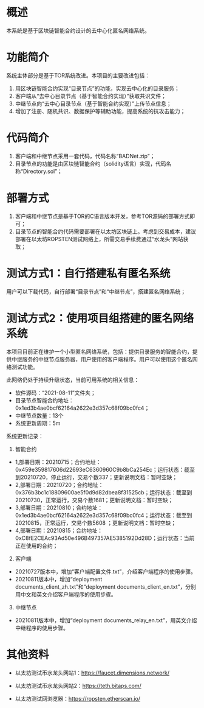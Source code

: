 # 概述
本系统是基于区块链智能合约设计的去中心化匿名网络系统。

# 功能简介
系统主体部分是基于TOR系统改进。本项目的主要改进包括：
1. 用区块链智能合约实现“目录节点”的功能，实现去中心化的目录服务；
2. 客户端从“去中心目录节点（基于智能合约实现）”获取共识文件；
3. 中继节点向“去中心目录节点（基于智能合约实现）”上传节点信息；
4. 增加了注册、随机共识、数据保护等辅助功能，提高系统的抗攻击能力；

# 代码简介
1. 客户端和中继节点采用一套代码，代码名称“BADNet.zip”；
2. 目录节点的功能是由区块链智能合约（solidity语言）实现，代码名称“Directory.sol”；

# 部署方式
1. 客户端和中继节点是基于TOR的C语言版本开发，参考TOR源码的部署方式即可；
2. 目录节点的智能合约代码需要部署在以太坊区块链上。考虑到交易成本，建议部署在以太坊ROPSTEN测试网络上，所需交易手续费通过“水龙头”网站获取；

# 测试方式1：自行搭建私有匿名系统
用户可以下载代码，自行部署“目录节点”和“中继节点”，搭建匿名网络系统；

# 测试方式2：使用项目组搭建的匿名网络系统

本项目目前正在维护一个小型匿名网络系统，包括：提供目录服务的智能合约，提供中继服务的中继节点服务器，用户使用的客户端程序。用户可以使用这个匿名网络测试功能。

此网络仍处于持续升级状态，当前可用系统的相关信息：
- 软件源码：“2021-08-11”文件夹；
- 目录节点智能合约地址：0x1ed3b4ae0bcf62164a2622e3d357c68f09bc0fc4；
- 中继节点数量：13个
- 系统更新周期：5m

系统更新记录：

1. 智能合约
- 1,部署日期：20210715；合约地址：0x459e359817606d22693eC6360960C9b8bCa254Ec；运行状态：截至到20210720，停止运行，交易个数337；更新说明文档：暂时空缺；
- 2,部署日期：20210720；合约地址：0x376b3bc1c18809600ae5f0d9d82dbea8f31525cb；运行状态：截至到20210730，正常运行，交易个数1681；更新说明文档：暂时空缺；
- 3,部署日期：20210810；合约地址：0x1ed3b4ae0bcf62164a2622e3d357c68f09bc0fc4；运行状态：截至到20210815，正常运行，交易个数5608 ；更新说明文档：暂时空缺；
- 4,部署日期：20210815；合约地址：0xC8fE2CEAc93Ad50e496B497357AE5385192Dd28D；运行状态：当前正在使用的合约；

2. 客户端
- 20210727版本中，增加“客户端配置文件.txt”，介绍客户端程序的使用步骤。
- 20210811版本中，增加“deployment documents_client_zh.txt”和“deployment documents_client_en.txt”，分别用中文和英文介绍客户端程序的使用步骤。

3. 中继节点
- 20210811版本中，增加“deployment documents_relay_en.txt”，用英文介绍中继程序的使用步骤。

# 其他资料

- 以太坊测试币水龙头网站1：https://faucet.dimensions.network/
- 以太坊测试币水龙头网站2：https://teth.bitaps.com/

- 以太坊测试网浏览器：https://ropsten.etherscan.io/
